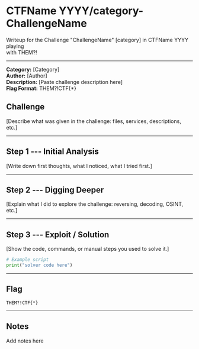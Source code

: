 # CTFName YYYY/category-ChallengeName

Writeup for the Challenge "ChallengeName" [category] in CTFName YYYY playing  
with THEM?!

------------------------------------------------------------------------

**Category:** [Category]  
**Author:** [Author]  
**Description:** [Paste challenge description here]  
**Flag Format:** THEM?!CTF{*}

## Challenge

[Describe what was given in the challenge: files, services, descriptions, etc.]

------------------------------------------------------------------------

## Step 1 --- Initial Analysis

[Write down first thoughts, what I noticed, what I tried first.]

------------------------------------------------------------------------

## Step 2 --- Digging Deeper

[Explain what I did to explore the challenge: reversing, decoding, OSINT, etc.]

------------------------------------------------------------------------

## Step 3 --- Exploit / Solution

[Show the code, commands, or manual steps you used to solve it.]

```python
# Example script
print("solver code here")
```

---

## Flag

```
THEM?!CTF{*}
```

---

## Notes

Add notes here
